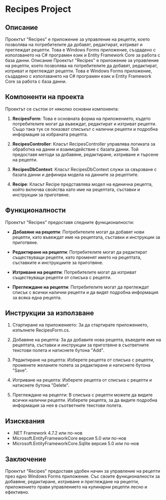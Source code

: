 # Recipes Project

## Описание
Проектът "Recipes" е приложение за управление на рецепти, което позволява на потребителите да добавят, редактират, изтриват и преглеждат рецепти. Това е Windows Forms приложение, създадено с използването на C# програмен език и Entity Framework Core за работа с база данни.
Описание
Проектът "Recipes" е приложение за управление на рецепти, което позволява на потребителите да добавят, редактират, изтриват и преглеждат рецепти. Това е Windows Forms приложение, създадено с използването на C# програмен език и Entity Framework Core за работа с база данни.



## Компоненти на проекта
Проектът се състои от няколко основни компонента:

1. **RecipesForm**: Това е основната форма на приложението, където потребителите могат да въвеждат, редактират и изтриват рецепти. Също така тук се показват списъкът с налични рецепти и подробна информация за избраната рецепта.

2. **RecipesController**: Класът RecipesController управлява логиката за обработка на данни и взаимодействие с базата данни. Той предоставя методи за добавяне, редактиране, изтриване и търсене на рецепти.

3. **RecipesDbContext**: Класът RecipesDbContext служи за свързване с базата данни и дефинира модела на данните за рецептите.

4. **Recipe**: Класът Recipe представлява модел на единична рецепта, който включва свойства като име на рецептата, съставки и инструкции за приготвяне.

## Функционалности
Проектът "Recipes" предоставя следните функционалности:

- **Добавяне на рецепти**: Потребителите могат да добавят нови рецепти, като въвеждат име на рецептата, съставки и инструкции за приготвяне.

- **Редактиране на рецепти**: Потребителите могат да редактират съществуващи рецепти, като променят името на рецептата, съставките и инструкциите за приготвяне.

- **Изтриване на рецепти**: Потребителите могат да изтриват съществуващи рецепти от списъка с рецепти.

- **Преглеждане на рецепти**: Потребителите могат да преглеждат списък с всички налични рецепти и да видят подробна информация за всяка една рецепта.

## Инструкции за използване
1. Стартиране на приложението: За да стартирате приложението, изпълнете RecipesForm.cs.

2. Добавяне на рецепта: За да добавите нова рецепта, въведете име на рецептата, съставки и инструкции за приготвяне в съответните текстови полета и натиснете бутона "Add".

3. Редактиране на рецепта: Изберете рецепта от списъка с рецепти, променете желаните полета за редактиране и натиснете бутона "Save".

4. Изтриване на рецепта: Изберете рецепта от списъка с рецепти и натиснете бутона "Delete".

5. Преглеждане на рецепти: В списъка с рецепти можете да видите всички налични рецепти. Изберете рецепта, за да видите подробна информация за нея в съответните текстови полета.

## Изисквания
- .NET Framework 4.7.2 или по-нов
- Microsoft.EntityFrameworkCore версия 5.0 или по-нов
- Microsoft.EntityFrameworkCore.Sqlite версия 5.0 или по-нов

## Заключение
Проектът "Recipes" предоставя удобен начин за управление на рецепти през едно Windows Forms приложение. Със своите функционалности за добавяне, редактиране, изтриване и преглеждане на рецепти, приложението прави управлението на кулинарни рецепти лесно и ефективно.
